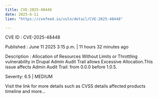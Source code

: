 ```yaml
---
title: CVE-2025-48448
date: 2025-6-11
lien: "https://cvefeed.io/vuln/detail/CVE-2025-48448"

---
```


CVE ID : CVE-2025-48448

Published :  June 11
2025
3:15 p.m. | 11 hours
32 minutes ago

Description : Allocation of Resources Without Limits or Throttling vulnerability in Drupal Admin Audit Trail allows Excessive Allocation.This issue affects Admin Audit Trail: from 0.0.0 before 1.0.5.

Severity: 6.5 | MEDIUM

Visit the link for more details
such as CVSS details
affected products
timeline
and more...
